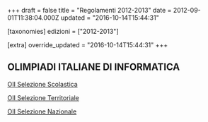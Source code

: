 +++
draft = false
title = "Regolamenti 2012-2013"
date = 2012-09-01T11:38:04.000Z
updated = "2016-10-14T15:44:31"

[taxonomies]
edizioni = ["2012-2013"]

[extra]
override_updated = "2016-10-14T15:44:31"
+++
## OLIMPIADI ITALIANE DI INFORMATICA

[OII Selezione Scolastica](/oldsite/134/OII-RegSelScolastica_30novembre2012.pdf)

[OII Selezione Territoriale](/oldsite/134/OII-RegSelTerritoriale_2013.pdf)

[OII Selezione Nazionale](/oldsite/134/OII-Reg_%20Sel_%20Naz_%202013.pdf)
